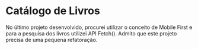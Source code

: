 # Catálogo de Livros

No último projeto desenvolvido, procurei utilizar o conceito de Mobile First e para a pesquisa dos livros utilizei API Fetch(). Admito que este projeto precisa de uma pequena refatoração.
